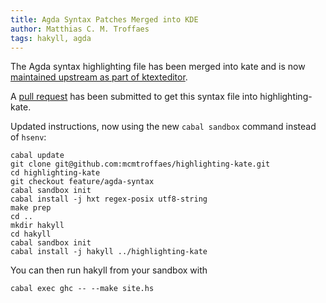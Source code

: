 ```yaml
---
title: Agda Syntax Patches Merged into KDE
author: Matthias C. M. Troffaes
tags: hakyll, agda
---
```


The Agda syntax highlighting file has been merged into kate and is now
[maintained upstream as part of ktexteditor](https://projects.kde.org/projects/frameworks/ktexteditor/repository/revisions/master/entry/src/syntax/data/agda.xml).

A [pull request](https://github.com/jgm/highlighting-kate/pull/52) has
been submitted to get this syntax file into highlighting-kate.

Updated instructions, now using the new `cabal sandbox` command
instead of `hsenv`:

``` {.sourceCode .bash}
cabal update
git clone git@github.com:mcmtroffaes/highlighting-kate.git
cd highlighting-kate
git checkout feature/agda-syntax
cabal sandbox init
cabal install -j hxt regex-posix utf8-string
make prep
cd ..
mkdir hakyll
cd hakyll
cabal sandbox init
cabal install -j hakyll ../highlighting-kate
```

You can then run hakyll from your sandbox with

``` {.sourceCode .bash}
cabal exec ghc -- --make site.hs
```
